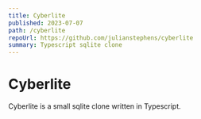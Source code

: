 ```yaml
---
title: Cyberlite
published: 2023-07-07
path: /cyberlite
repoUrl: https://github.com/julianstephens/cyberlite
summary: Typescript sqlite clone
---
```


# Cyberlite

Cyberlite is a small sqlite clone written in Typescript.
